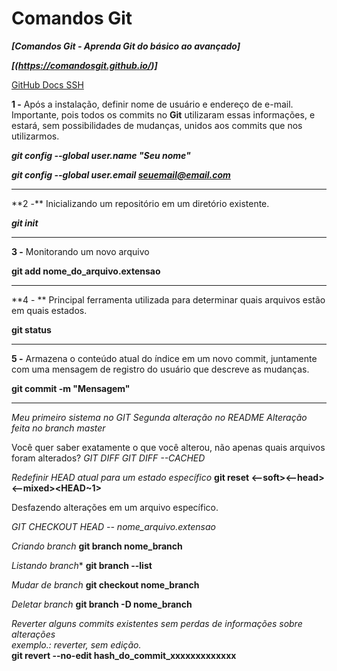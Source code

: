 # **Comandos Git**

***[Comandos Git - Aprenda Git do básico ao avançado]***

***[(https://comandosgit.github.io/)]***

<a href="https://docs.github.com/pt/github/authenticating-to-github/connecting-to-github-with-ssh/generating-a-new-ssh-key-and-adding-it-to-the-ssh-agent">GitHub Docs SSH</a>

**1 -** Após a instalação, definir nome de usuário e endereço de e-mail. Importante, pois todos os commits no **Git** utilizaram essas informações, e estará, sem possibilidades de mudanças, unidos aos commits que nos utilizarmos.

***git config --global user.name "Seu nome"***

***git config --global user.email seuemail@email.com***

<hr>
**2 -** Inicializando um repositório em um diretório existente.

***git init***

<hr>

**3 -** Monitorando um novo arquivo

**git add nome_do_arquivo.extensao**

<hr>

**4 - ** Principal ferramenta utilizada para determinar quais arquivos estão em quais estados.

**git status**

<hr>

**5 -** Armazena o conteúdo atual do índice em um novo commit, juntamente com uma mensagem de registro do usuário que descreve as mudanças.

__git commit -m "Mensagem"__



<hr>

*Meu primeiro sistema no GIT*
*Segunda alteração no README*
*Alteração feita no branch master*

 Você quer saber exatamente o que você alterou, não apenas quais arquivos foram alterados?
*GIT DIFF*
*GIT DIFF --CACHED*

*Redefinir HEAD atual para um estado específico*
**git reset <--soft><--head><--mixed><HEAD~1>** 

Desfazendo alterações em um arquivo específico.

*GIT CHECKOUT HEAD -- nome_arquivo.extensao*

*Criando branch*
**git branch nome_branch**

*Listando branch**
**git branch --list**

*Mudar de branch*
**git checkout nome_branch**

*Deletar branch*
**git branch -D nome_branch**

*Reverter alguns commits existentes sem perdas de informações sobre alterações* <br>
*exemplo.: reverter, sem edição.* <br>
**git revert --no-edit hash_do_commit_xxxxxxxxxxxxx**


































































